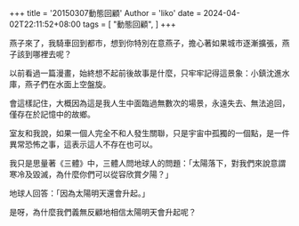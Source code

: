 +++
title = '20150307動態回顧'
Author = 'liko'
date = 2024-04-02T22:11:52+08:00
tags = [
    "動態回顧",
]
+++


燕子來了，我騎車回到都市，想到你特別在意燕子，擔心著如果城市逐漸擴張，燕子該到哪裡去呢？

以前看過一篇漫畫，始終想不起前後故事是什麼，只牢牢記得這景象：小鎮沈進水庫，燕子們在水面上空盤旋。

會這樣記住，大概因為這是我人生中面臨過無數次的場景，永遠失去、無法追回，僅存在於記憶中的故鄉。

室友和我說，如果一個人完全不和人發生關聯，只是宇宙中孤獨的一個點，是一件異常恐怖之事，這表示這人不存在也可以。

我只是思量著《三體》中，三體人問地球人的問題：「太陽落下，對我們來說意謂寒冷及毀滅，為什麼你們可以從容欣賞夕陽？」

地球人回答：「因為太陽明天還會升起。」

是呀，為什麼我們義無反顧地相信太陽明天會升起呢？